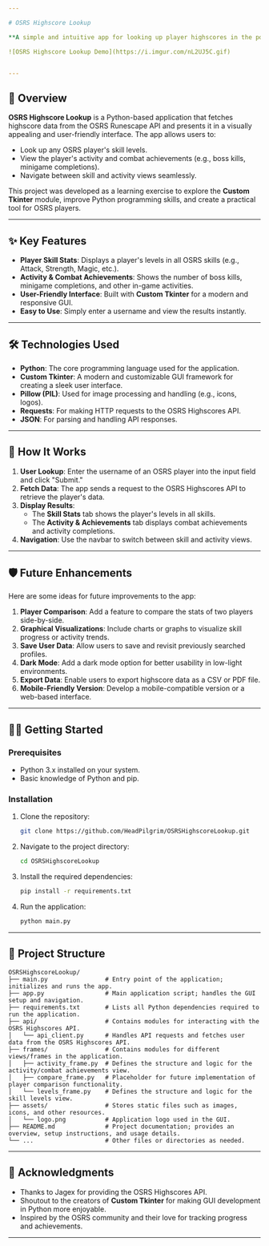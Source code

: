 ```yaml
---

# OSRS Highscore Lookup

**A simple and intuitive app for looking up player highscores in the popular MMORPG Old School Runescape (OSRS).**

![OSRS Highscore Lookup Demo](https://i.imgur.com/nL2UJ5C.gif)


---
```


## 🚀 Overview

**OSRS Highscore Lookup** is a Python-based application that fetches highscore data from the OSRS Runescape API and presents it in a visually appealing and user-friendly interface. The app allows users to:

- Look up any OSRS player's skill levels.
- View the player's activity and combat achievements (e.g., boss kills, minigame completions).
- Navigate between skill and activity views seamlessly.

This project was developed as a learning exercise to explore the **Custom Tkinter** module, improve Python programming skills, and create a practical tool for OSRS players.

---

## ✨ Key Features

- **Player Skill Stats**: Displays a player's levels in all OSRS skills (e.g., Attack, Strength, Magic, etc.).
- **Activity & Combat Achievements**: Shows the number of boss kills, minigame completions, and other in-game activities.
- **User-Friendly Interface**: Built with **Custom Tkinter** for a modern and responsive GUI.
- **Easy to Use**: Simply enter a username and view the results instantly.

---

## 🛠️ Technologies Used

- **Python**: The core programming language used for the application.
- **Custom Tkinter**: A modern and customizable GUI framework for creating a sleek user interface.
- **Pillow (PIL)**: Used for image processing and handling (e.g., icons, logos).
- **Requests**: For making HTTP requests to the OSRS Highscores API.
- **JSON**: For parsing and handling API responses.

---

## 🚀 How It Works

1. **User Lookup**: Enter the username of an OSRS player into the input field and click "Submit."
2. **Fetch Data**: The app sends a request to the OSRS Highscores API to retrieve the player's data.
3. **Display Results**:
   - The **Skill Stats** tab shows the player's levels in all skills.
   - The **Activity & Achievements** tab displays combat achievements and activity completions.
4. **Navigation**: Use the navbar to switch between skill and activity views.

---

## 🛡️ Future Enhancements

Here are some ideas for future improvements to the app:

1. **Player Comparison**: Add a feature to compare the stats of two players side-by-side.
2. **Graphical Visualizations**: Include charts or graphs to visualize skill progress or activity trends.
3. **Save User Data**: Allow users to save and revisit previously searched profiles.
4. **Dark Mode**: Add a dark mode option for better usability in low-light environments.
5. **Export Data**: Enable users to export highscore data as a CSV or PDF file.
6. **Mobile-Friendly Version**: Develop a mobile-compatible version or a web-based interface.

---

## 🧑‍💻 Getting Started

### Prerequisites

- Python 3.x installed on your system.
- Basic knowledge of Python and pip.

### Installation

1. Clone the repository:
   ```bash
   git clone https://github.com/HeadPilgrim/OSRSHighscoreLookup.git
   ```
2. Navigate to the project directory:
   ```bash
   cd OSRSHighscoreLookup
   ```
3. Install the required dependencies:
   ```bash
   pip install -r requirements.txt
   ```
4. Run the application:
   ```bash
   python main.py
   ```

---

## 📂 Project Structure

```
OSRSHighscoreLookup/
├── main.py                # Entry point of the application; initializes and runs the app.
├── app.py                 # Main application script; handles the GUI setup and navigation.
├── requirements.txt       # Lists all Python dependencies required to run the application.
├── api/                   # Contains modules for interacting with the OSRS Highscores API.
│   └── api_client.py      # Handles API requests and fetches user data from the OSRS Highscores API.
├── frames/                # Contains modules for different views/frames in the application.
│   ├── activity_frame.py  # Defines the structure and logic for the activity/combat achievements view.
│   ├── compare_frame.py   # Placeholder for future implementation of player comparison functionality.
│   └── levels_frame.py    # Defines the structure and logic for the skill levels view.
├── assets/                # Stores static files such as images, icons, and other resources.
│   └── logo.png           # Application logo used in the GUI.
├── README.md              # Project documentation; provides an overview, setup instructions, and usage details.
└── ...                    # Other files or directories as needed.
```

---

## 🙏 Acknowledgments

- Thanks to Jagex for providing the OSRS Highscores API.
- Shoutout to the creators of **Custom Tkinter** for making GUI development in Python more enjoyable.
- Inspired by the OSRS community and their love for tracking progress and achievements.

---
